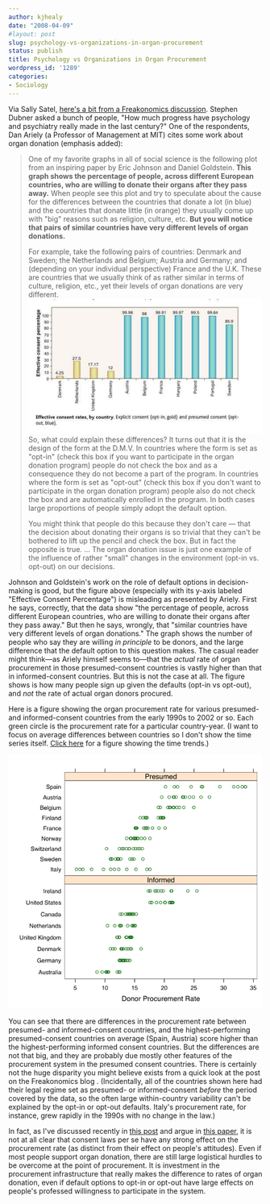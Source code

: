 ```yaml
---
author: kjhealy
date: "2008-04-09"
#layout: post
slug: psychology-vs-organizations-in-organ-procurement
status: publish
title: Psychology vs Organizations in Organ Procurement
wordpress_id: '1289'
categories:
- Sociology
---
```


Via Sally Satel, [here's a bit from a Freakonomics discussion](http://freakonomics.blogs.nytimes.com/2008/04/08/how-much-progress-have-psychology-and-psychiatry-really-made-a-freakonomics-quorum/). Stephen Dubner asked a bunch of people, "How much progress have psychology and psychiatry really made in the last century?" One of the respondents, Dan Ariely (a Professor of Management at MIT) cites some work about organ donation (emphasis added):

> One of my favorite graphs in all of social science is the following plot from an inspiring paper by Eric Johnson and Daniel Goldstein. **This graph shows the percentage of people, across different European countries, who are willing to donate their organs after they pass away.** When people see this plot and try to speculate about the cause for the differences between the countries that donate a lot (in blue) and the countries that donate little (in orange) they usually come up with "big" reasons such as religion, culture, etc. **But you will notice that pairs of similar countries have very different levels of organ donations.**
>
> For example, take the following pairs of countries: Denmark and Sweden; the Netherlands and Belgium; Austria and Germany; and (depending on your individual perspective) France and the U.K. These are countries that we usually think of as rather similar in terms of culture, religion, etc., yet their levels of organ donations are very different.
>  [![image](Ariely-PLOT.jpg)](Ariely-PLOT.jpg)
>  So, what could explain these differences? It turns out that it is the design of the form at the D.M.V. In countries where the form is set as "opt-in" (check this box if you want to participate in the organ donation program) people do not check the box and as a consequence they do not become a part of the program. In countries where the form is set as "opt-out" (check this box if you don't want to participate in the organ donation program) people also do not check the box and are automatically enrolled in the program. In both cases large proportions of people simply adopt the default option.
>
> You might think that people do this because they don't care — that the decision about donating their organs is so trivial that they can't be bothered to lift up the pencil and check the box. But in fact the opposite is true. ... The organ donation issue is just one example of the influence of rather "small" changes in the environment (opt-in vs. opt-out) on our decisions.

Johnson and Goldstein's work on the role of default options in decision-making is good, but the figure above (especially with its y-axis labeled "Effective Consent Percentage") is misleading as presented by Ariely. First he says, correctly, that the data show "the percentage of people, across different European countries, who are willing to donate their organs after they pass away." But then he says, wrongly, that "similar countries have very different levels of organ donations." The graph shows the number of people who say they are willing *in principle* to be donors, and the large difference that the default option to this question makes. The casual reader might think—as Ariely himself seems to—that the *actual* rate of organ procurement in those presumed-consent countries is vastly higher than that in informed-consent countries. But this is not the case at all. The figure shows is how many people sign up given the defaults (opt-in vs opt-out), and *not* the rate of actual organ donors procured.

Here is a figure showing the organ procurement rate for various presumed- and informed-consent countries from the early 1990s to 2002 or so. Each green circle is the procurement rate for a particular country-year. (I want to focus on average differences between countries so I don't show the time series itself. [Click here](donor-yr-series.png) for a figure showing the time trends.)

[![image](presumed-informed.png)](presumed-informed.png)

You can see that there are differences in the procurement rate between presumed- and informed-consent countries, and the highest-performing presumed-consent countries on average (Spain, Austria) score higher than the highest-performing informed consent countries. But the differences are not that big, and they are probably due mostly other features of the procurement system in the presumed consent countries. There is certainly not the huge disparity you might believe exists from a quick look at the post on the Freakonomics blog . (Incidentally, all of the countries shown here had their legal regime set as presumed- or informed-consent *before* the period covered by the data, so the often large within-country variability can't be explained by the opt-in or opt-out defaults. Italy's procurement rate, for instance, grew rapidly in the 1990s with no change in the law.)

In fact, as I've discussed recently in [this post](http://crookedtimber.org/2008/01/14/opt-out-organ-donation-in-the-uk/) and argue in [this paper](http://www.kieranhealy.org/files/papers/presumed-consent.pdf), it is not at all clear that consent laws per se have any strong effect on the procurement rate (as distinct from their effect on people's attitudes). Even if most people support organ donation, there are still large logistical hurdles to be overcome at the point of procurement. It is investment in the procurement infrastructure that really makes the difference to rates of organ donation, even if default options to opt-in or opt-out have large effects on people's professed willingness to participate in the system.
